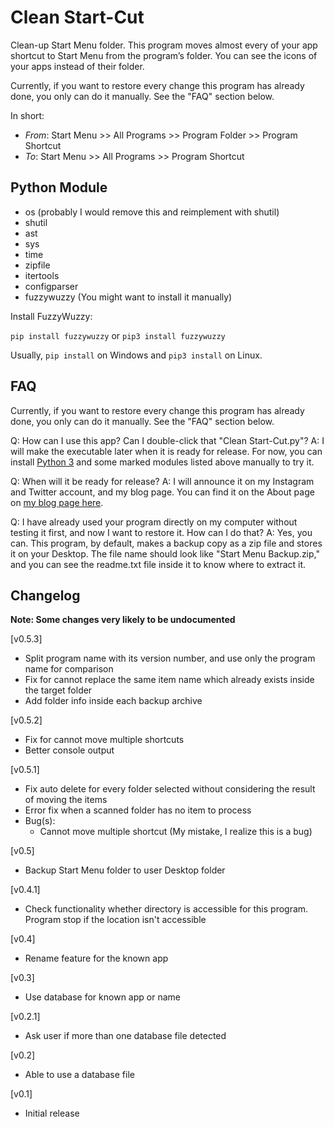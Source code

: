 # Clean Start-Cut
Clean-up Start Menu folder. This program moves almost every of your app shortcut to Start Menu from the program’s folder. You can see the icons of your apps instead of their folder.

Currently, if you want to restore every change this program has already done, you only can do it manually. See the "FAQ" section below.

In short:
* *From*: Start Menu >> All Programs >> Program Folder >> Program Shortcut
* *To*: Start Menu >> All Programs >> Program Shortcut

## Python Module
- os
    (probably I would remove this and reimplement with shutil)
- shutil
- ast
- sys
- time
- zipfile
- itertools
- configparser
- fuzzywuzzy (You might want to install it manually)

Install FuzzyWuzzy:

`pip install fuzzywuzzy` or `pip3 install fuzzywuzzy`

Usually, `pip install` on Windows and `pip3 install` on Linux.

## FAQ
Currently, if you want to restore every change this program has already done, you only can do it manually. See the "FAQ" section below.

Q: How can I use this app? Can I double-click that "Clean Start-Cut.py"?
A: I will make the executable later when it is ready for release. For now, you can install [Python 3](https://python.org) and some marked modules listed above manually to try it.

Q: When will it be ready for release?
A: I will announce it on my Instagram and Twitter account, and my blog page. You can find it on the About page on [my blog page here](https://s.id/iketan).

Q: I have already used your program directly on my computer without testing it first, and now I want to restore it. How can I do that?
A: Yes, you can. This program, by default, makes a backup copy as a zip file and stores it on your Desktop. The file name should look like "Start Menu Backup.zip," and you can see the readme.txt file inside it to know where to extract it.

## Changelog
**Note: Some changes very likely to be undocumented**

[v0.5.3]
* Split program name with its version number, and use only the program name for comparison
* Fix for cannot replace the same item name which already exists inside the target folder
* Add folder info inside each backup archive

[v0.5.2]
* Fix for cannot move multiple shortcuts
* Better console output

[v0.5.1]
* Fix auto delete for every folder selected without considering the result of moving the items
* Error fix when a scanned folder has no item to process
* Bug(s):
  * Cannot move multiple shortcut (My mistake, I realize this is a bug)

[v0.5]
* Backup Start Menu folder to user Desktop folder

[v0.4.1]
* Check functionality whether directory is accessible for this program. Program stop if the location isn't accessible

[v0.4]
* Rename feature for the known app

[v0.3]
* Use database for known app or name

[v0.2.1]
* Ask user if more than one database file detected

[v0.2]
* Able to use a database file

[v0.1]
* Initial release
